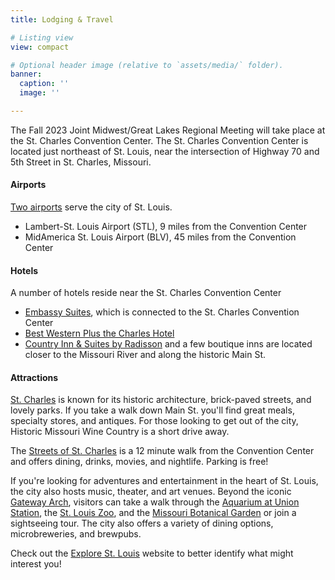 ```yaml
---
title: Lodging & Travel

# Listing view
view: compact

# Optional header image (relative to `assets/media/` folder).
banner:
  caption: ''
  image: ''

---
```

The Fall 2023 Joint Midwest/Great Lakes Regional Meeting will take place at the St. Charles Convention Center. The St. Charles Convention Center is located just northeast of St. Louis, near the intersection of Highway 70 and 5th Street in St. Charles, Missouri. 

#### Airports
[Two airports](https://www.tripindicator.com/which-st-louis-airport-is-best-to-fly-or-closest-to-rome-city-centre.html) serve the city of St. Louis.
* Lambert-St. Louis Airport (STL), 9 miles from the Convention Center
* MidAmerica St. Louis Airport (BLV), 45 miles from the Convention Center

#### Hotels
A number of hotels reside near the St. Charles Convention Center
* [Embassy Suites](https://www.hilton.com/en/hotels/stlemes-embassy-suites-st-louis-st-charles/), which is connected to the St. Charles Convention Center
* [Best Western Plus the Charles Hotel](https://www.bestwestern.com/en_US/book/hotels-in-saint-charles/best-western-plus-the-charles-hotel/propertyCode.26171.html)
* [Country Inn & Suites by Radisson](https://www.radissonhotelsamericas.com/en-us/hotels/country-inn-saint-charles-mo?facilitatorId=GOOGLE&cid=a:ps+b:ggl+c:amer+e:cis+d:us+f:en-US+g:ho+h:MOSTCHAR&gclid=CjwKCAjwq-WgBhBMEiwAzKSH6NsQEK488c4pnb1Z7joy7f8Hj8Tj6fBaDrXiYhq4kbv_zSZ5jPvQaxoCMKEQAvD_BwE&gclsrc=aw.ds) and a few boutique inns are located closer to the Missouri River and along the historic Main St.

#### Attractions

[St. Charles](https://www.discoverstcharles.com/) is known for its historic architecture, brick-paved streets, and lovely parks. If you take a walk down Main St. you'll find great meals, specialty stores, and antiques. For those looking to get out of the city, Historic Missouri Wine Country is a short drive away.

The [Streets of St. Charles](https://www.discoverstcharles.com/things-to-do/attractions/streets-of-st-charles/) is a 12 minute walk from the Convention Center and offers dining, drinks, movies, and nightlife. Parking is free!

If you're looking for adventures and entertainment in the heart of St. Louis, the city also hosts music, theater, and art venues. Beyond the iconic [Gateway Arch](https://www.gatewayarch.com/), visitors can take a walk through the [Aquarium at Union Station](https://www.stlouisaquarium.com/tickets?gclid=CjwKCAjwq-WgBhBMEiwAzKSH6A4HgQTba7LB6xc2Zrd-D85KzpNoH6Xku9EpfEokz1xv-MB980lAAhoCAIcQAvD_BwE), the [St. Louis Zoo](https://stlzoo.org/), and the [Missouri Botanical Garden](https://www.missouribotanicalgarden.org/) or join a sightseeing tour. The city also offers a variety of dining options, microbreweries, and brewpubs. 

Check out the [Explore St. Louis](https://explorestlouis.com/) website to better identify what might interest you!